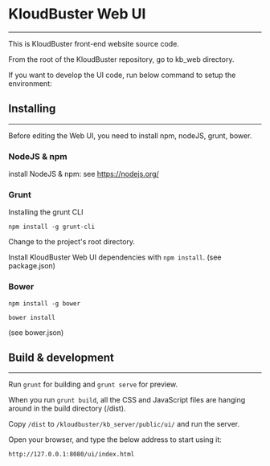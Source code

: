 # KloudBuster Web UI

***

This is KloudBuster front-end website source code.

From the root of the KloudBuster repository, go to kb_web directory.

If you want to develop the UI code, run below command to setup the environment:

## Installing
***

Before editing the Web UI, you need to install npm, nodeJS, grunt, bower.

### NodeJS & npm

install NodeJS & npm:
see <https://nodejs.org/>

### Grunt

Installing the grunt CLI

`npm install -g grunt-cli`

Change to the project's root directory.

Install KloudBuster Web UI dependencies with `npm install`. (see package.json)

### Bower

`npm install -g bower`

`bower install`

(see bower.json)

## Build & development

***

Run `grunt` for building and `grunt serve` for preview.

When you run `grunt build`, all the CSS and JavaScript files are hanging around in the build directory (/dist). 

Copy `/dist` to `/kloudbuster/kb_server/public/ui/` and run the server.

Open your browser, and type the below address to start using it: 

`http://127.0.0.1:8080/ui/index.html`

